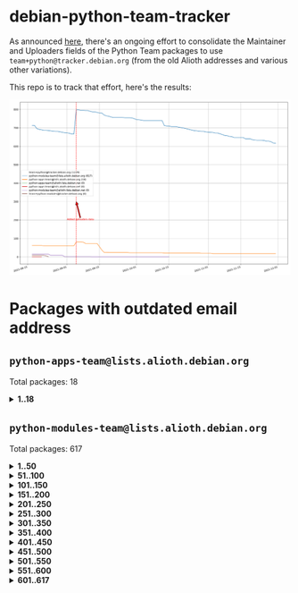 # debian-python-team-tracker



As announced [here](https://lists.debian.org/debian-python/2021/08/msg00006.html), there's an ongoing effort to consolidate the Maintainer and Uploaders fields of the Python Team packages to use `team+python@tracker.debian.org` (from the old Alioth addresses and various other variations).



This repo is to track that effort, here's the results:



![Python team emails](images/python_team_emails.svg)


# Packages with outdated email address

## `python-apps-team@lists.alioth.debian.org`
Total packages: 18
<details>
<summary><b>1..18</b></summary>


| # | Package | Version |
| --- | --- | --- |
| 1 | [ctop](https://tracker.debian.org/ctop) | 1.0.0-2.1 |
| 2 | [cython](https://tracker.debian.org/cython) | 0.29.14-1 |
| 3 | [db2twitter](https://tracker.debian.org/db2twitter) | 0.6-1.1 |
| 4 | [dodgy](https://tracker.debian.org/dodgy) | 0.1.9-3 |
| 5 | [etm](https://tracker.debian.org/etm) | 3.2.30-1.1 |
| 6 | [firmware-microbit-micropython](https://tracker.debian.org/firmware-microbit-micropython) | 1.0.1-2 |
| 7 | [freealchemist](https://tracker.debian.org/freealchemist) | 0.5-1.1 |
| 8 | [kanboard-cli](https://tracker.debian.org/kanboard-cli) | 0.0.2-1.1 |
| 9 | [lightyears](https://tracker.debian.org/lightyears) | 1.4-2 |
| 10 | [muttdown](https://tracker.debian.org/muttdown) | 0.3.4-1 |
| 11 | [pelican](https://tracker.debian.org/pelican) | 4.0.1+dfsg-1.1 |
| 12 | [pipenv](https://tracker.debian.org/pipenv) | 11.9.0-1.1 |
| 13 | [prospector](https://tracker.debian.org/prospector) | 1.1.7-2 |
| 14 | [pybik](https://tracker.debian.org/pybik) | 3.0-3.1 |
| 15 | [retweet](https://tracker.debian.org/retweet) | 0.10-1.1 |
| 16 | [sen](https://tracker.debian.org/sen) | 0.6.1-0.1 |
| 17 | [sinntp](https://tracker.debian.org/sinntp) | 1.6-1.2 |
| 18 | [smem](https://tracker.debian.org/smem) | 1.5-1.1 |
</details>

## `python-modules-team@lists.alioth.debian.org`
Total packages: 617
<details>
<summary><b>1..50</b></summary>


| # | Package | Version |
| --- | --- | --- |
| 1 | [anorack](https://tracker.debian.org/anorack) | 0.2.7-1 |
| 2 | [anosql](https://tracker.debian.org/anosql) | 1.0.1-1 |
| 3 | [appdirs](https://tracker.debian.org/appdirs) | 1.4.4-1 |
| 4 | [asn1crypto](https://tracker.debian.org/asn1crypto) | 1.4.0-1 |
| 5 | [astral](https://tracker.debian.org/astral) | 1.6.1-2 |
| 6 | [authres](https://tracker.debian.org/authres) | 1.2.0-2 |
| 7 | [automat](https://tracker.debian.org/automat) | 20.2.0-1 |
| 8 | [azure-cosmos-table-python](https://tracker.debian.org/azure-cosmos-table-python) | 1.0.5+git20191025-5 |
| 9 | [bdist-nsi](https://tracker.debian.org/bdist-nsi) | 0.1.5-2 |
| 10 | [behave](https://tracker.debian.org/behave) | 1.2.6-3 |
| 11 | [bernhard](https://tracker.debian.org/bernhard) | 0.2.6-2 |
| 12 | [betamax](https://tracker.debian.org/betamax) | 0.8.1-2 |
| 13 | [bibtexparser](https://tracker.debian.org/bibtexparser) | 1.1.0+ds-3 |
| 14 | [binaryornot](https://tracker.debian.org/binaryornot) | 0.4.4+dfsg-4 |
| 15 | [bitstruct](https://tracker.debian.org/bitstruct) | 8.9.0-1 |
| 16 | [case](https://tracker.debian.org/case) | 1.5.3+dfsg-3 |
| 17 | [cerealizer](https://tracker.debian.org/cerealizer) | 0.8.1-3 |
| 18 | [chardet](https://tracker.debian.org/chardet) | 4.0.0-1 |
| 19 | [chargebee-python](https://tracker.debian.org/chargebee-python) | 1.6.6-1 |
| 20 | [chargebee2-python](https://tracker.debian.org/chargebee2-python) | 2.7.3-1 |
| 21 | [circuits](https://tracker.debian.org/circuits) | 3.1.0+ds1-2 |
| 22 | [codicefiscale](https://tracker.debian.org/codicefiscale) | 0.9+ds0-2 |
| 23 | [colorclass](https://tracker.debian.org/colorclass) | 2.2.0-2.1 |
| 24 | [colorspacious](https://tracker.debian.org/colorspacious) | 1.1.2-2 |
| 25 | [commonmark](https://tracker.debian.org/commonmark) | 0.9.1-3 |
| 26 | [constantly](https://tracker.debian.org/constantly) | 15.1.0-2 |
| 27 | [contextlib2](https://tracker.debian.org/contextlib2) | 0.6.0.post1-1 |
| 28 | [cookiecutter](https://tracker.debian.org/cookiecutter) | 1.7.3-1 |
| 29 | [coreapi](https://tracker.debian.org/coreapi) | 2.3.3-4 |
| 30 | [coreschema](https://tracker.debian.org/coreschema) | 0.0.4-3 |
| 31 | [cov-core](https://tracker.debian.org/cov-core) | 1.15.0-3 |
| 32 | [cppy](https://tracker.debian.org/cppy) | 1.1.0-2 |
| 33 | [cram](https://tracker.debian.org/cram) | 0.7-4 |
| 34 | [cssutils](https://tracker.debian.org/cssutils) | 1.0.2-3 |
| 35 | [d2to1](https://tracker.debian.org/d2to1) | 0.2.12-2 |
| 36 | [deap](https://tracker.debian.org/deap) | 1.3.1-2 |
| 37 | [debiancontributors](https://tracker.debian.org/debiancontributors) | 0.7.8-2 |
| 38 | [devpi-common](https://tracker.debian.org/devpi-common) | 3.2.2-1.1 |
| 39 | [django-ajax-selects](https://tracker.debian.org/django-ajax-selects) | 1.7.0-3 |
| 40 | [django-anymail](https://tracker.debian.org/django-anymail) | 7.1.0-1 |
| 41 | [django-bitfield](https://tracker.debian.org/django-bitfield) | 1.9.6-2 |
| 42 | [django-dirtyfields](https://tracker.debian.org/django-dirtyfields) | 1.3.1-2 |
| 43 | [django-downloadview](https://tracker.debian.org/django-downloadview) | 2.1.1-1 |
| 44 | [django-environ](https://tracker.debian.org/django-environ) | 0.4.4-2 |
| 45 | [django-filter](https://tracker.debian.org/django-filter) | 2.4.0-1 |
| 46 | [django-hvad](https://tracker.debian.org/django-hvad) | 1.8.0-1.1 |
| 47 | [django-impersonate](https://tracker.debian.org/django-impersonate) | 1.5-1 |
| 48 | [django-js-reverse](https://tracker.debian.org/django-js-reverse) | 0.7.3-1.1 |
| 49 | [django-macaddress](https://tracker.debian.org/django-macaddress) | 1.5.0-2 |
| 50 | [django-markupfield](https://tracker.debian.org/django-markupfield) | 2.0.0-1 |
</details>
<details>
<summary><b>51..100</b></summary>

| # | Package | Version |
| --- | --- | --- |
| 51 | [django-memoize](https://tracker.debian.org/django-memoize) | 2.2.0+dfsg-1 |
| 52 | [django-nose](https://tracker.debian.org/django-nose) | 1.4.6-2.1 |
| 53 | [django-notification](https://tracker.debian.org/django-notification) | 1.2.0-3 |
| 54 | [django-organizations](https://tracker.debian.org/django-organizations) | 1.1.2-1 |
| 55 | [django-pagination](https://tracker.debian.org/django-pagination) | 1.0.7-4 |
| 56 | [django-paintstore](https://tracker.debian.org/django-paintstore) | 0.2-4 |
| 57 | [django-picklefield](https://tracker.debian.org/django-picklefield) | 3.0.1-1 |
| 58 | [django-pipeline](https://tracker.debian.org/django-pipeline) | 1.6.14-3 |
| 59 | [django-q](https://tracker.debian.org/django-q) | 1.2.1-1 |
| 60 | [django-recurrence](https://tracker.debian.org/django-recurrence) | 1.10.3-1 |
| 61 | [django-redis-sessions](https://tracker.debian.org/django-redis-sessions) | 0.6.1-2 |
| 62 | [django-simple-redis-admin](https://tracker.debian.org/django-simple-redis-admin) | 1.4.0-2 |
| 63 | [django-stronghold](https://tracker.debian.org/django-stronghold) | 0.3.0+debian-2 |
| 64 | [django-webpack-loader](https://tracker.debian.org/django-webpack-loader) | 0.6.0-2 |
| 65 | [django-websocket-redis](https://tracker.debian.org/django-websocket-redis) | 0.4.7-2 |
| 66 | [django-wkhtmltopdf](https://tracker.debian.org/django-wkhtmltopdf) | 3.3.0-1 |
| 67 | [django-xmlrpc](https://tracker.debian.org/django-xmlrpc) | 0.1.8-2 |
| 68 | [djangorestframework-api-key](https://tracker.debian.org/djangorestframework-api-key) | 2.0.0-2 |
| 69 | [dkimpy](https://tracker.debian.org/dkimpy) | 1.0.5-1 |
| 70 | [dnsdiag](https://tracker.debian.org/dnsdiag) | 1.7.0-1.1 |
| 71 | [dockerpty](https://tracker.debian.org/dockerpty) | 0.4.1-2 |
| 72 | [dominate](https://tracker.debian.org/dominate) | 2.3.1-2 |
| 73 | [drf-generators](https://tracker.debian.org/drf-generators) | 0.5.0-1 |
| 74 | [elasticsearch-curator](https://tracker.debian.org/elasticsearch-curator) | 5.8.1-1 |
| 75 | [entrypoints](https://tracker.debian.org/entrypoints) | 0.3-3 |
| 76 | [enum34](https://tracker.debian.org/enum34) | 1.1.6-4 |
| 77 | [enzyme](https://tracker.debian.org/enzyme) | 0.4.1-2 |
| 78 | [exam](https://tracker.debian.org/exam) | 0.10.5-3 |
| 79 | [factory-boy](https://tracker.debian.org/factory-boy) | 2.11.1-3 |
| 80 | [faker](https://tracker.debian.org/faker) | 0.9.3-0.1 |
| 81 | [fakesleep](https://tracker.debian.org/fakesleep) | 0.1-2 |
| 82 | [fastchunking](https://tracker.debian.org/fastchunking) | 0.0.3-2 |
| 83 | [feedgenerator](https://tracker.debian.org/feedgenerator) | 1.9-2 |
| 84 | [flake8-polyfill](https://tracker.debian.org/flake8-polyfill) | 1.0.2-2 |
| 85 | [flask-api](https://tracker.debian.org/flask-api) | 1.1+dfsg-1.1 |
| 86 | [flask-babelex](https://tracker.debian.org/flask-babelex) | 0.9.4-1 |
| 87 | [flask-bcrypt](https://tracker.debian.org/flask-bcrypt) | 0.7.1-2 |
| 88 | [flask-compress](https://tracker.debian.org/flask-compress) | 1.4.0-3 |
| 89 | [flask-gravatar](https://tracker.debian.org/flask-gravatar) | 0.4.2-2 |
| 90 | [flask-htmlmin](https://tracker.debian.org/flask-htmlmin) | 1.3.2-2 |
| 91 | [flask-ldapconn](https://tracker.debian.org/flask-ldapconn) | 0.7.2-1.1 |
| 92 | [flask-limiter](https://tracker.debian.org/flask-limiter) | 1.0.1-2 |
| 93 | [flask-login](https://tracker.debian.org/flask-login) | 0.5.0-1 |
| 94 | [flask-mail](https://tracker.debian.org/flask-mail) | 0.9.1+dfsg1-1.1 |
| 95 | [flask-mongoengine](https://tracker.debian.org/flask-mongoengine) | 0.9.3-4 |
| 96 | [flask-multistatic](https://tracker.debian.org/flask-multistatic) | 1.0-2 |
| 97 | [flask-paranoid](https://tracker.debian.org/flask-paranoid) | 0.2.0-3.1 |
| 98 | [flask-script](https://tracker.debian.org/flask-script) | 2.0.6-2 |
| 99 | [flask-silk](https://tracker.debian.org/flask-silk) | 0.2-18 |
| 100 | [flask-wtf](https://tracker.debian.org/flask-wtf) | 0.14.3-1 |
</details>
<details>
<summary><b>101..150</b></summary>

| # | Package | Version |
| --- | --- | --- |
| 101 | [flufl.bounce](https://tracker.debian.org/flufl.bounce) | 3.0.1-1 |
| 102 | [flufl.enum](https://tracker.debian.org/flufl.enum) | 4.1.1-3 |
| 103 | [flufl.i18n](https://tracker.debian.org/flufl.i18n) | 3.0.1-1 |
| 104 | [flufl.lock](https://tracker.debian.org/flufl.lock) | 5.0.1-1 |
| 105 | [flufl.password](https://tracker.debian.org/flufl.password) | 1.3-3 |
| 106 | [flufl.testing](https://tracker.debian.org/flufl.testing) | 0.7-2 |
| 107 | [gerritlib](https://tracker.debian.org/gerritlib) | 0.8.0-2 |
| 108 | [gmplot](https://tracker.debian.org/gmplot) | 1.2.0-2 |
| 109 | [gtextfsm](https://tracker.debian.org/gtextfsm) | 1.1.0-2 |
| 110 | [gtts](https://tracker.debian.org/gtts) | 2.0.3-1 |
| 111 | [gtts-token](https://tracker.debian.org/gtts-token) | 1.1.3-1 |
| 112 | [guzzle-sphinx-theme](https://tracker.debian.org/guzzle-sphinx-theme) | 0.7.11-5 |
| 113 | [hachoir](https://tracker.debian.org/hachoir) | 3.1.0+dfsg-3 |
| 114 | [haproxy-log-analysis](https://tracker.debian.org/haproxy-log-analysis) | 2.0~b0-2 |
| 115 | [heapdict](https://tracker.debian.org/heapdict) | 1.0.1-1 |
| 116 | [hiro](https://tracker.debian.org/hiro) | 0.5-2 |
| 117 | [hypothesis-auto](https://tracker.debian.org/hypothesis-auto) | 1.1.4-2 |
| 118 | [importmagic](https://tracker.debian.org/importmagic) | 0.1.7-2 |
| 119 | [inflection](https://tracker.debian.org/inflection) | 0.3.1-2 |
| 120 | [isodate](https://tracker.debian.org/isodate) | 0.6.0-2 |
| 121 | [itypes](https://tracker.debian.org/itypes) | 1.1.0-4 |
| 122 | [jaraco.itertools](https://tracker.debian.org/jaraco.itertools) | 2.0.1-4 |
| 123 | [javaproperties](https://tracker.debian.org/javaproperties) | 0.7.0-1 |
| 124 | [jinja2-time](https://tracker.debian.org/jinja2-time) | 0.2.0-2 |
| 125 | [jpylyzer](https://tracker.debian.org/jpylyzer) | 2.0.0-3 |
| 126 | [json-tricks](https://tracker.debian.org/json-tricks) | 3.11.0-2 |
| 127 | [jsonhyperschema-codec](https://tracker.debian.org/jsonhyperschema-codec) | 1.0.3-2 |
| 128 | [junos-eznc](https://tracker.debian.org/junos-eznc) | 2.1.7-3 |
| 129 | [jupyter-sphinx-theme](https://tracker.debian.org/jupyter-sphinx-theme) | 0.0.6+ds1-10 |
| 130 | [kitchen](https://tracker.debian.org/kitchen) | 1.2.6-2 |
| 131 | [kivy](https://tracker.debian.org/kivy) | 1.11.0-2 |
| 132 | [lazr.delegates](https://tracker.debian.org/lazr.delegates) | 2.0.3-2 |
| 133 | [lazr.smtptest](https://tracker.debian.org/lazr.smtptest) | 2.0.3-2 |
| 134 | [lexicon](https://tracker.debian.org/lexicon) | 3.3.17-1 |
| 135 | [libthumbor](https://tracker.debian.org/libthumbor) | 1.3.3-2 |
| 136 | [logilab-constraint](https://tracker.debian.org/logilab-constraint) | 0.6.0-2 |
| 137 | [mako](https://tracker.debian.org/mako) | 1.1.3+ds1-2 |
| 138 | [manuel](https://tracker.debian.org/manuel) | 1.10.1-2 |
| 139 | [markupsafe](https://tracker.debian.org/markupsafe) | 1.1.1-1 |
| 140 | [mercurial-extension-utils](https://tracker.debian.org/mercurial-extension-utils) | 1.5.1-1 |
| 141 | [mercurial-extension-utils](https://tracker.debian.org/mercurial-extension-utils) | 1.5.1-3 |
| 142 | [mercurial-keyring](https://tracker.debian.org/mercurial-keyring) | 1.3.1-3 |
| 143 | [microsoft-authentication-extensions-for-python](https://tracker.debian.org/microsoft-authentication-extensions-for-python) | 0.3.0-1 |
| 144 | [milksnake](https://tracker.debian.org/milksnake) | 0.1.5-1 |
| 145 | [mimerender](https://tracker.debian.org/mimerender) | 0.6.0-2 |
| 146 | [mmllib](https://tracker.debian.org/mmllib) | 0.3.0.post1-2 |
| 147 | [mockldap](https://tracker.debian.org/mockldap) | 0.3.0-4 |
| 148 | [modernize](https://tracker.debian.org/modernize) | 0.7-2 |
| 149 | [moksha.common](https://tracker.debian.org/moksha.common) | 1.2.5-4 |
| 150 | [mrtparse](https://tracker.debian.org/mrtparse) | 1.6-2 |
</details>
<details>
<summary><b>151..200</b></summary>

| # | Package | Version |
| --- | --- | --- |
| 151 | [musicbrainzngs](https://tracker.debian.org/musicbrainzngs) | 0.7.1-2 |
| 152 | [mutagen](https://tracker.debian.org/mutagen) | 1.45.1-2 |
| 153 | [mwic](https://tracker.debian.org/mwic) | 0.7.8-1 |
| 154 | [mysql-connector-python](https://tracker.debian.org/mysql-connector-python) | 8.0.15-2 |
| 155 | [nb2plots](https://tracker.debian.org/nb2plots) | 0.6-2 |
| 156 | [netmiko](https://tracker.debian.org/netmiko) | 2.4.2-1 |
| 157 | [networkx](https://tracker.debian.org/networkx) | 2.5+ds-2 |
| 158 | [nose](https://tracker.debian.org/nose) | 1.3.7-6 |
| 159 | [nose2](https://tracker.debian.org/nose2) | 0.9.2-1 |
| 160 | [nose2-cov](https://tracker.debian.org/nose2-cov) | 1.0a4-3 |
| 161 | [ntplib](https://tracker.debian.org/ntplib) | 0.3.3-2 |
| 162 | [numpy-stl](https://tracker.debian.org/numpy-stl) | 2.9.0-1 |
| 163 | [numpydoc](https://tracker.debian.org/numpydoc) | 1.1.0-3 |
| 164 | [obsub](https://tracker.debian.org/obsub) | 0.2-4 |
| 165 | [okasha](https://tracker.debian.org/okasha) | 0.2.4-4 |
| 166 | [overpass](https://tracker.debian.org/overpass) | 0.7-1 |
| 167 | [pastescript](https://tracker.debian.org/pastescript) | 2.0.2-4 |
| 168 | [pcapy](https://tracker.debian.org/pcapy) | 0.11.4-2 |
| 169 | [pdfkit](https://tracker.debian.org/pdfkit) | 0.6.1-2 |
| 170 | [pep8](https://tracker.debian.org/pep8) | 1.7.1-9 |
| 171 | [pep8-naming](https://tracker.debian.org/pep8-naming) | 0.10.0-1 |
| 172 | [pg8000](https://tracker.debian.org/pg8000) | 1.10.6-2 |
| 173 | [pidcat](https://tracker.debian.org/pidcat) | 2.1.0-4 |
| 174 | [pilkit](https://tracker.debian.org/pilkit) | 2.0-3 |
| 175 | [plastex](https://tracker.debian.org/plastex) | 2.1-2 |
| 176 | [ply](https://tracker.debian.org/ply) | 3.11-4 |
| 177 | [portio](https://tracker.debian.org/portio) | 0.5-4 |
| 178 | [postgresfixture](https://tracker.debian.org/postgresfixture) | 0.4.2-1 |
| 179 | [power](https://tracker.debian.org/power) | 1.4+dfsg-4 |
| 180 | [pprintpp](https://tracker.debian.org/pprintpp) | 0.4.0-2 |
| 181 | [preggy](https://tracker.debian.org/preggy) | 1.4.4-1 |
| 182 | [prettytable](https://tracker.debian.org/prettytable) | 0.7.2-5 |
| 183 | [proxmoxer](https://tracker.debian.org/proxmoxer) | 1.0.3-2 |
| 184 | [ptable](https://tracker.debian.org/ptable) | 0.9.2-2 |
| 185 | [py-macaroon-bakery](https://tracker.debian.org/py-macaroon-bakery) | 1.3.1-1 |
| 186 | [py-radix](https://tracker.debian.org/py-radix) | 0.10.0-3 |
| 187 | [py3dns](https://tracker.debian.org/py3dns) | 3.2.1-1 |
| 188 | [pyasn1](https://tracker.debian.org/pyasn1) | 0.4.8-1 |
| 189 | [pybindgen](https://tracker.debian.org/pybindgen) | 0.20.0+dfsg1-2 |
| 190 | [pycairo](https://tracker.debian.org/pycairo) | 1.16.2-3 |
| 191 | [pycairo](https://tracker.debian.org/pycairo) | 1.16.2-4 |
| 192 | [pycallgraph](https://tracker.debian.org/pycallgraph) | 1.1.3-1.2 |
| 193 | [pycifrw](https://tracker.debian.org/pycifrw) | 4.4-2 |
| 194 | [pyclamd](https://tracker.debian.org/pyclamd) | 0.4.0-2 |
| 195 | [pycodestyle](https://tracker.debian.org/pycodestyle) | 2.6.0-1 |
| 196 | [pycparser](https://tracker.debian.org/pycparser) | 2.20-3 |
| 197 | [pycxx](https://tracker.debian.org/pycxx) | 7.1.4-0.2 |
| 198 | [pydbus](https://tracker.debian.org/pydbus) | 0.6.0-4 |
| 199 | [pydenticon](https://tracker.debian.org/pydenticon) | 0.3.1-2 |
| 200 | [pydispatcher](https://tracker.debian.org/pydispatcher) | 2.0.5-2 |
</details>
<details>
<summary><b>201..250</b></summary>

| # | Package | Version |
| --- | --- | --- |
| 201 | [pydle](https://tracker.debian.org/pydle) | 0.9.4-2 |
| 202 | [pyeapi](https://tracker.debian.org/pyeapi) | 0.8.1-2 |
| 203 | [pyee](https://tracker.debian.org/pyee) | 7.0.2-1 |
| 204 | [pyenchant](https://tracker.debian.org/pyenchant) | 3.2.0-1 |
| 205 | [pyfg](https://tracker.debian.org/pyfg) | 0.50-2 |
| 206 | [pyfiglet](https://tracker.debian.org/pyfiglet) | 0.8.0+dfsg-1 |
| 207 | [pyfribidi](https://tracker.debian.org/pyfribidi) | 0.12.0+repack-7 |
| 208 | [pygame](https://tracker.debian.org/pygame) | 1.9.6+dfsg-2 |
| 209 | [pygeoif](https://tracker.debian.org/pygeoif) | 0.7-2 |
| 210 | [pygments](https://tracker.debian.org/pygments) | 2.3.1+dfsg-3 |
| 211 | [pygtail](https://tracker.debian.org/pygtail) | 0.6.1-2 |
| 212 | [pygtkspellcheck](https://tracker.debian.org/pygtkspellcheck) | 4.0.5-2 |
| 213 | [pyhamcrest](https://tracker.debian.org/pyhamcrest) | 1.9.0-3 |
| 214 | [pyinotify](https://tracker.debian.org/pyinotify) | 0.9.6-1.3 |
| 215 | [pyiosxr](https://tracker.debian.org/pyiosxr) | 0.52-1.1 |
| 216 | [pyjavaproperties](https://tracker.debian.org/pyjavaproperties) | 0.7-2 |
| 217 | [pyjokes](https://tracker.debian.org/pyjokes) | 0.5.0-3 |
| 218 | [pykcs11](https://tracker.debian.org/pykcs11) | 1.5.10-1 |
| 219 | [pylama](https://tracker.debian.org/pylama) | 7.4.3-3 |
| 220 | [pylibmc](https://tracker.debian.org/pylibmc) | 1.5.2-3 |
| 221 | [pylint-celery](https://tracker.debian.org/pylint-celery) | 0.3-5 |
| 222 | [pylint-common](https://tracker.debian.org/pylint-common) | 0.2.5-4 |
| 223 | [pylint-django](https://tracker.debian.org/pylint-django) | 2.0.13-1 |
| 224 | [pylint-flask](https://tracker.debian.org/pylint-flask) | 0.5-4 |
| 225 | [pylint-plugin-utils](https://tracker.debian.org/pylint-plugin-utils) | 0.6-1 |
| 226 | [pymacs](https://tracker.debian.org/pymacs) | 0.25-3 |
| 227 | [pymilter](https://tracker.debian.org/pymilter) | 1.0.4-2 |
| 228 | [pymodbus](https://tracker.debian.org/pymodbus) | 2.1.0+dfsg-2 |
| 229 | [pynag](https://tracker.debian.org/pynag) | 1.1.2+dfsg-2 |
| 230 | [pynliner](https://tracker.debian.org/pynliner) | 0.8.0-2 |
| 231 | [pyopengl](https://tracker.debian.org/pyopengl) | 3.1.5+dfsg-1 |
| 232 | [pyparsing](https://tracker.debian.org/pyparsing) | 2.4.7-1 |
| 233 | [pyphen](https://tracker.debian.org/pyphen) | 0.9.5-3 |
| 234 | [pyprind](https://tracker.debian.org/pyprind) | 2.11.2-2 |
| 235 | [pyquery](https://tracker.debian.org/pyquery) | 1.2.9-4 |
| 236 | [pyrad](https://tracker.debian.org/pyrad) | 2.1-2 |
| 237 | [pyrsistent](https://tracker.debian.org/pyrsistent) | 0.15.5-1 |
| 238 | [pysimplesoap](https://tracker.debian.org/pysimplesoap) | 1.16.2-3 |
| 239 | [pysmi](https://tracker.debian.org/pysmi) | 0.3.2-2 |
| 240 | [pysodium](https://tracker.debian.org/pysodium) | 0.7.0-2 |
| 241 | [pyspf](https://tracker.debian.org/pyspf) | 2.0.14-2 |
| 242 | [pysrt](https://tracker.debian.org/pysrt) | 1.0.1-2 |
| 243 | [pyssim](https://tracker.debian.org/pyssim) | 0.2-2 |
| 244 | [pytaglib](https://tracker.debian.org/pytaglib) | 0.3.6+dfsg-2 |
| 245 | [pytds](https://tracker.debian.org/pytds) | 1.10.0-1 |
| 246 | [pytest-arraydiff](https://tracker.debian.org/pytest-arraydiff) | 0.3-1 |
| 247 | [pytest-bdd](https://tracker.debian.org/pytest-bdd) | 3.2.1-1 |
| 248 | [pytest-cookies](https://tracker.debian.org/pytest-cookies) | 0.4.0-1 |
| 249 | [pytest-django](https://tracker.debian.org/pytest-django) | 3.5.1-1 |
| 250 | [pytest-expect](https://tracker.debian.org/pytest-expect) | 1.1.0-2 |
</details>
<details>
<summary><b>251..300</b></summary>

| # | Package | Version |
| --- | --- | --- |
| 251 | [pytest-forked](https://tracker.debian.org/pytest-forked) | 1.3.0-1 |
| 252 | [pytest-httpbin](https://tracker.debian.org/pytest-httpbin) | 1.0.0-2 |
| 253 | [pytest-instafail](https://tracker.debian.org/pytest-instafail) | 0.4.2-1 |
| 254 | [pytest-remotedata](https://tracker.debian.org/pytest-remotedata) | 0.3.2-1 |
| 255 | [pytest-runner](https://tracker.debian.org/pytest-runner) | 2.11.1-1.2 |
| 256 | [pytest-sugar](https://tracker.debian.org/pytest-sugar) | 0.9.4-1 |
| 257 | [pytest-tornado](https://tracker.debian.org/pytest-tornado) | 0.8.1-1 |
| 258 | [pytest-vcr](https://tracker.debian.org/pytest-vcr) | 1.0.2-2 |
| 259 | [python-activipy](https://tracker.debian.org/python-activipy) | 0.1-7 |
| 260 | [python-adal](https://tracker.debian.org/python-adal) | 1.2.2-1 |
| 261 | [python-agate-excel](https://tracker.debian.org/python-agate-excel) | 0.2.3-1 |
| 262 | [python-aiohttp-session](https://tracker.debian.org/python-aiohttp-session) | 2.9.0-2 |
| 263 | [python-aioinflux](https://tracker.debian.org/python-aioinflux) | 0.9.0-2 |
| 264 | [python-aiomeasures](https://tracker.debian.org/python-aiomeasures) | 0.5.14-3 |
| 265 | [python-amqplib](https://tracker.debian.org/python-amqplib) | 1.0.2-2 |
| 266 | [python-apptools](https://tracker.debian.org/python-apptools) | 4.5.0-1.1 |
| 267 | [python-aptly](https://tracker.debian.org/python-aptly) | 0.12.10-2 |
| 268 | [python-args](https://tracker.debian.org/python-args) | 0.1.0-3 |
| 269 | [python-arpy](https://tracker.debian.org/python-arpy) | 1.1.1-4 |
| 270 | [python-astor](https://tracker.debian.org/python-astor) | 0.8.1-1 |
| 271 | [python-base58](https://tracker.debian.org/python-base58) | 1.0.3-1.1 |
| 272 | [python-bcdoc](https://tracker.debian.org/python-bcdoc) | 0.16.0-2 |
| 273 | [python-bioblend](https://tracker.debian.org/python-bioblend) | 0.7.0-3 |
| 274 | [python-bitbucket-api](https://tracker.debian.org/python-bitbucket-api) | 0.5.0-3 |
| 275 | [python-box](https://tracker.debian.org/python-box) | 3.4.6-2 |
| 276 | [python-btrees](https://tracker.debian.org/python-btrees) | 4.3.1-2 |
| 277 | [python-cachecontrol](https://tracker.debian.org/python-cachecontrol) | 0.12.6-1 |
| 278 | [python-can](https://tracker.debian.org/python-can) | 3.3.2.final~github-2 |
| 279 | [python-cement](https://tracker.debian.org/python-cement) | 2.10.0-2 |
| 280 | [python-cerberus](https://tracker.debian.org/python-cerberus) | 1.3.2-1 |
| 281 | [python-click-log](https://tracker.debian.org/python-click-log) | 0.2.1-2 |
| 282 | [python-clint](https://tracker.debian.org/python-clint) | 0.5.1-3 |
| 283 | [python-cluster](https://tracker.debian.org/python-cluster) | 1.3.3-3 |
| 284 | [python-cmarkgfm](https://tracker.debian.org/python-cmarkgfm) | 0.4.2-1 |
| 285 | [python-coloredlogs](https://tracker.debian.org/python-coloredlogs) | 7.3-2 |
| 286 | [python-colour](https://tracker.debian.org/python-colour) | 0.1.5-2 |
| 287 | [python-commentjson](https://tracker.debian.org/python-commentjson) | 0.8.3-2 |
| 288 | [python-consul](https://tracker.debian.org/python-consul) | 0.7.1-1.1 |
| 289 | [python-cookies](https://tracker.debian.org/python-cookies) | 2.2.1-3 |
| 290 | [python-cpuinfo](https://tracker.debian.org/python-cpuinfo) | 5.0.0-2 |
| 291 | [python-crcmod](https://tracker.debian.org/python-crcmod) | 1.7+dfsg-2 |
| 292 | [python-cs](https://tracker.debian.org/python-cs) | 2.7.1-1 |
| 293 | [python-cssselect2](https://tracker.debian.org/python-cssselect2) | 0.3.0-1 |
| 294 | [python-dbfread](https://tracker.debian.org/python-dbfread) | 2.0.7-3 |
| 295 | [python-decorator](https://tracker.debian.org/python-decorator) | 4.4.2-2 |
| 296 | [python-demjson](https://tracker.debian.org/python-demjson) | 2.2.4-5 |
| 297 | [python-diaspy](https://tracker.debian.org/python-diaspy) | 0.6.0-2 |
| 298 | [python-dict2xml](https://tracker.debian.org/python-dict2xml) | 1.7.0-1 |
| 299 | [python-dictobj](https://tracker.debian.org/python-dictobj) | 0.4-4 |
| 300 | [python-distro](https://tracker.debian.org/python-distro) | 1.5.0-1 |
</details>
<details>
<summary><b>301..350</b></summary>

| # | Package | Version |
| --- | --- | --- |
| 301 | [python-distutils-extra](https://tracker.debian.org/python-distutils-extra) | 2.45 |
| 302 | [python-django-casclient](https://tracker.debian.org/python-django-casclient) | 1.5.3-1 |
| 303 | [python-django-dbconn-retry](https://tracker.debian.org/python-django-dbconn-retry) | 0.1.5-1.1 |
| 304 | [python-django-etcd-settings](https://tracker.debian.org/python-django-etcd-settings) | 0.1.13+dfsg-3 |
| 305 | [python-django-gravatar2](https://tracker.debian.org/python-django-gravatar2) | 1.4.4-2 |
| 306 | [python-django-jsonfield](https://tracker.debian.org/python-django-jsonfield) | 1.4.0-2 |
| 307 | [python-django-push-notifications](https://tracker.debian.org/python-django-push-notifications) | 1.4.1-1 |
| 308 | [python-django-simple-history](https://tracker.debian.org/python-django-simple-history) | 2.7.0-1.1 |
| 309 | [python-django-split-settings](https://tracker.debian.org/python-django-split-settings) | 0.3.0-2 |
| 310 | [python-dnslib](https://tracker.debian.org/python-dnslib) | 0.9.14-1 |
| 311 | [python-docutils](https://tracker.debian.org/python-docutils) | 0.16+dfsg-2 |
| 312 | [python-doubleratchet](https://tracker.debian.org/python-doubleratchet) | 0.6.0-2 |
| 313 | [python-dpkt](https://tracker.debian.org/python-dpkt) | 1.9.2-2 |
| 314 | [python-easywebdav](https://tracker.debian.org/python-easywebdav) | 1.2.0-8 |
| 315 | [python-envisage](https://tracker.debian.org/python-envisage) | 4.9.0-2.1 |
| 316 | [python-envparse](https://tracker.debian.org/python-envparse) | 0.2.0-2 |
| 317 | [python-envs](https://tracker.debian.org/python-envs) | 1.2.6-1.1 |
| 318 | [python-epc](https://tracker.debian.org/python-epc) | 0.0.5-3 |
| 319 | [python-etcd](https://tracker.debian.org/python-etcd) | 0.4.5-2 |
| 320 | [python-ethtool](https://tracker.debian.org/python-ethtool) | 0.14-3 |
| 321 | [python-ewmh](https://tracker.debian.org/python-ewmh) | 0.1.6-2 |
| 322 | [python-exchangelib](https://tracker.debian.org/python-exchangelib) | 3.2.0-1 |
| 323 | [python-exotel](https://tracker.debian.org/python-exotel) | 0.1.5-2 |
| 324 | [python-fastimport](https://tracker.debian.org/python-fastimport) | 0.9.8-5 |
| 325 | [python-feather-format](https://tracker.debian.org/python-feather-format) | 0.3.1+dfsg1-4 |
| 326 | [python-flaky](https://tracker.debian.org/python-flaky) | 3.7.0-1 |
| 327 | [python-flask-marshmallow](https://tracker.debian.org/python-flask-marshmallow) | 0.10.1-4 |
| 328 | [python-flask-seeder](https://tracker.debian.org/python-flask-seeder) | 0.1~a2-2 |
| 329 | [python-ftputil](https://tracker.debian.org/python-ftputil) | 3.4-3 |
| 330 | [python-genty](https://tracker.debian.org/python-genty) | 1.3.2-1 |
| 331 | [python-geoip](https://tracker.debian.org/python-geoip) | 1.3.2-3 |
| 332 | [python-geoip2](https://tracker.debian.org/python-geoip2) | 2.9.0+dfsg1-2 |
| 333 | [python-getdns](https://tracker.debian.org/python-getdns) | 1.0.0~b1-2 |
| 334 | [python-gflags](https://tracker.debian.org/python-gflags) | 1.5.1-7 |
| 335 | [python-glob2](https://tracker.debian.org/python-glob2) | 0.5-3 |
| 336 | [python-guizero](https://tracker.debian.org/python-guizero) | 1.1.0+dfsg1-2 |
| 337 | [python-hashids](https://tracker.debian.org/python-hashids) | 1.3.1-1 |
| 338 | [python-hidapi](https://tracker.debian.org/python-hidapi) | 0.9.0.post3-2 |
| 339 | [python-hiredis](https://tracker.debian.org/python-hiredis) | 1.0.1-1 |
| 340 | [python-hpilo](https://tracker.debian.org/python-hpilo) | 4.3-3 |
| 341 | [python-html2text](https://tracker.debian.org/python-html2text) | 2020.1.16-1 |
| 342 | [python-http-parser](https://tracker.debian.org/python-http-parser) | 0.9.0-1 |
| 343 | [python-httptools](https://tracker.debian.org/python-httptools) | 0.1.1-1 |
| 344 | [python-icalendar](https://tracker.debian.org/python-icalendar) | 4.0.3-4 |
| 345 | [python-idna](https://tracker.debian.org/python-idna) | 2.10-1 |
| 346 | [python-iniparse](https://tracker.debian.org/python-iniparse) | 0.4-3 |
| 347 | [python-ipaddr](https://tracker.debian.org/python-ipaddr) | 2.2.0-4 |
| 348 | [python-ipaddress](https://tracker.debian.org/python-ipaddress) | 1.0.23-1 |
| 349 | [python-ipfix](https://tracker.debian.org/python-ipfix) | 0.9.7-2 |
| 350 | [python-irodsclient](https://tracker.debian.org/python-irodsclient) | 0.8.1-2 |
</details>
<details>
<summary><b>351..400</b></summary>

| # | Package | Version |
| --- | --- | --- |
| 351 | [python-isc-dhcp-leases](https://tracker.debian.org/python-isc-dhcp-leases) | 0.9.1-2 |
| 352 | [python-iso3166](https://tracker.debian.org/python-iso3166) | 0.8.git20170319-2 |
| 353 | [python-isoweek](https://tracker.debian.org/python-isoweek) | 1.3.3-3 |
| 354 | [python-jmespath](https://tracker.debian.org/python-jmespath) | 0.10.0-1 |
| 355 | [python-jsonrpc](https://tracker.debian.org/python-jsonrpc) | 1.13.0-1 |
| 356 | [python-junit-xml](https://tracker.debian.org/python-junit-xml) | 1.9-1 |
| 357 | [python-kanboard](https://tracker.debian.org/python-kanboard) | 1.0.1-1.1 |
| 358 | [python-keyring](https://tracker.debian.org/python-keyring) | 18.0.1-2 |
| 359 | [python-langdetect](https://tracker.debian.org/python-langdetect) | 1.0.7-4 |
| 360 | [python-ldap](https://tracker.debian.org/python-ldap) | 3.2.0-4 |
| 361 | [python-ldapdomaindump](https://tracker.debian.org/python-ldapdomaindump) | 0.9.3-1 |
| 362 | [python-libguess](https://tracker.debian.org/python-libguess) | 1.1-4 |
| 363 | [python-logfury](https://tracker.debian.org/python-logfury) | 0.1.2-4 |
| 364 | [python-lupa](https://tracker.debian.org/python-lupa) | 1.9+dfsg-1 |
| 365 | [python-mailer](https://tracker.debian.org/python-mailer) | 0.8.1-4 |
| 366 | [python-mastodon](https://tracker.debian.org/python-mastodon) | 1.5.1-1 |
| 367 | [python-mbed-host-tests](https://tracker.debian.org/python-mbed-host-tests) | 1.4.4-3 |
| 368 | [python-mbed-ls](https://tracker.debian.org/python-mbed-ls) | 1.6.2+dfsg-3 |
| 369 | [python-mccabe](https://tracker.debian.org/python-mccabe) | 0.6.1-3 |
| 370 | [python-measurement](https://tracker.debian.org/python-measurement) | 2.0.1-2 |
| 371 | [python-mechanize](https://tracker.debian.org/python-mechanize) | 1:0.4.5-2 |
| 372 | [python-meld3](https://tracker.debian.org/python-meld3) | 1.0.2-3 |
| 373 | [python-mnemonic](https://tracker.debian.org/python-mnemonic) | 0.19-1 |
| 374 | [python-model-mommy](https://tracker.debian.org/python-model-mommy) | 1.6.0-2 |
| 375 | [python-morris](https://tracker.debian.org/python-morris) | 1.2-2 |
| 376 | [python-mpegdash](https://tracker.debian.org/python-mpegdash) | 0.2.0-1 |
| 377 | [python-msrestazure](https://tracker.debian.org/python-msrestazure) | 0.6.2-1 |
| 378 | [python-multidict](https://tracker.debian.org/python-multidict) | 5.1.0-1 |
| 379 | [python-munch](https://tracker.debian.org/python-munch) | 2.3.2-2 |
| 380 | [python-murmurhash](https://tracker.debian.org/python-murmurhash) | 1.0.2-1 |
| 381 | [python-nacl](https://tracker.debian.org/python-nacl) | 1.4.0-1 |
| 382 | [python-nine](https://tracker.debian.org/python-nine) | 1.1.0-1 |
| 383 | [python-noise](https://tracker.debian.org/python-noise) | 1.2.3-3 |
| 384 | [python-notify2](https://tracker.debian.org/python-notify2) | 0.3-4 |
| 385 | [python-ntlm-auth](https://tracker.debian.org/python-ntlm-auth) | 1.4.0-1 |
| 386 | [python-oauth](https://tracker.debian.org/python-oauth) | 1.0.1-6 |
| 387 | [python-odf](https://tracker.debian.org/python-odf) | 1.4.1-1 |
| 388 | [python-offtrac](https://tracker.debian.org/python-offtrac) | 0.1.0-2.1 |
| 389 | [python-ofxclient](https://tracker.debian.org/python-ofxclient) | 2.0.4-2 |
| 390 | [python-opcua](https://tracker.debian.org/python-opcua) | 0.98.11-1 |
| 391 | [python-openid-cla](https://tracker.debian.org/python-openid-cla) | 1.2-2 |
| 392 | [python-openid-teams](https://tracker.debian.org/python-openid-teams) | 1.2-2 |
| 393 | [python-openidc-client](https://tracker.debian.org/python-openidc-client) | 0.6.0-1.1 |
| 394 | [python-opentimestamps](https://tracker.debian.org/python-opentimestamps) | 0.4.1-1 |
| 395 | [python-padme](https://tracker.debian.org/python-padme) | 1.1.1-3 |
| 396 | [python-pampy](https://tracker.debian.org/python-pampy) | 1.8.4-2 |
| 397 | [python-pamqp](https://tracker.debian.org/python-pamqp) | 2.3.0-2 |
| 398 | [python-parse-type](https://tracker.debian.org/python-parse-type) | 0.3.4-3 |
| 399 | [python-path-and-address](https://tracker.debian.org/python-path-and-address) | 2.0.1-2 |
| 400 | [python-pathtools](https://tracker.debian.org/python-pathtools) | 0.1.2-4 |
</details>
<details>
<summary><b>401..450</b></summary>

| # | Package | Version |
| --- | --- | --- |
| 401 | [python-paypal](https://tracker.debian.org/python-paypal) | 1.2.5-3 |
| 402 | [python-peakutils](https://tracker.debian.org/python-peakutils) | 1.3.3+ds-2 |
| 403 | [python-pem](https://tracker.debian.org/python-pem) | 19.1.0-1 |
| 404 | [python-persistent](https://tracker.debian.org/python-persistent) | 4.6.4-0.2 |
| 405 | [python-pex](https://tracker.debian.org/python-pex) | 1.1.14-3.1 |
| 406 | [python-pgbouncer](https://tracker.debian.org/python-pgbouncer) | 0.0.9-3 |
| 407 | [python-pgpdump](https://tracker.debian.org/python-pgpdump) | 1.5-2 |
| 408 | [python-pgspecial](https://tracker.debian.org/python-pgspecial) | 1.11.10+dfsg1-1 |
| 409 | [python-phonenumbers](https://tracker.debian.org/python-phonenumbers) | 8.12.1-1 |
| 410 | [python-picklable-itertools](https://tracker.debian.org/python-picklable-itertools) | 0.1.1-3 |
| 411 | [python-pika](https://tracker.debian.org/python-pika) | 0.11.0-5 |
| 412 | [python-plac](https://tracker.debian.org/python-plac) | 0.9.6-1.1 |
| 413 | [python-plaster](https://tracker.debian.org/python-plaster) | 1.0-2 |
| 414 | [python-plaster-pastedeploy](https://tracker.debian.org/python-plaster-pastedeploy) | 0.5-3 |
| 415 | [python-prctl](https://tracker.debian.org/python-prctl) | 1.7-2 |
| 416 | [python-preshed](https://tracker.debian.org/python-preshed) | 3.0.2-1 |
| 417 | [python-pretend](https://tracker.debian.org/python-pretend) | 1.0.9-1 |
| 418 | [python-prettylog](https://tracker.debian.org/python-prettylog) | 0.1.0-2 |
| 419 | [python-priority](https://tracker.debian.org/python-priority) | 1.3.0-3 |
| 420 | [python-progress](https://tracker.debian.org/python-progress) | 1.5-1 |
| 421 | [python-progressbar](https://tracker.debian.org/python-progressbar) | 2.5-2 |
| 422 | [python-protego](https://tracker.debian.org/python-protego) | 0.1.16+dfsg-2 |
| 423 | [python-prov](https://tracker.debian.org/python-prov) | 1.5.2-2 |
| 424 | [python-pskc](https://tracker.debian.org/python-pskc) | 1.1-3 |
| 425 | [python-publicsuffix2](https://tracker.debian.org/python-publicsuffix2) | 2.20191221-2 |
| 426 | [python-py-zipkin](https://tracker.debian.org/python-py-zipkin) | 0.15.0-1.1 |
| 427 | [python-pyasn1-modules](https://tracker.debian.org/python-pyasn1-modules) | 0.2.1-1 |
| 428 | [python-pyface](https://tracker.debian.org/python-pyface) | 6.1.2-2 |
| 429 | [python-pyftpdlib](https://tracker.debian.org/python-pyftpdlib) | 1.5.4-2 |
| 430 | [python-pygerrit2](https://tracker.debian.org/python-pygerrit2) | 2.0.4-2 |
| 431 | [python-pygtrie](https://tracker.debian.org/python-pygtrie) | 2.2-1.1 |
| 432 | [python-pypump](https://tracker.debian.org/python-pypump) | 0.7-3 |
| 433 | [python-pysnmp4-apps](https://tracker.debian.org/python-pysnmp4-apps) | 0.3.2-2.2 |
| 434 | [python-pysnmp4-mibs](https://tracker.debian.org/python-pysnmp4-mibs) | 0.1.3-3 |
| 435 | [python-pytest-benchmark](https://tracker.debian.org/python-pytest-benchmark) | 3.2.2-2 |
| 436 | [python-pyvmomi](https://tracker.debian.org/python-pyvmomi) | 6.7.1-3 |
| 437 | [python-qtpy](https://tracker.debian.org/python-qtpy) | 1.9.0-3 |
| 438 | [python-rarfile](https://tracker.debian.org/python-rarfile) | 3.1-1 |
| 439 | [python-ratelimiter](https://tracker.debian.org/python-ratelimiter) | 1.2.0.post0-1 |
| 440 | [python-redisearch-py](https://tracker.debian.org/python-redisearch-py) | 1.0.0-1 |
| 441 | [python-releases](https://tracker.debian.org/python-releases) | 1.6.3-1 |
| 442 | [python-repoze.lru](https://tracker.debian.org/python-repoze.lru) | 0.7-2 |
| 443 | [python-repoze.sphinx.autointerface](https://tracker.debian.org/python-repoze.sphinx.autointerface) | 0.8-0.2 |
| 444 | [python-repoze.tm2](https://tracker.debian.org/python-repoze.tm2) | 2.0-2 |
| 445 | [python-requests-cache](https://tracker.debian.org/python-requests-cache) | 0.5.2-1 |
| 446 | [python-requests-ntlm](https://tracker.debian.org/python-requests-ntlm) | 1.1.0-1.1 |
| 447 | [python-requirements-detector](https://tracker.debian.org/python-requirements-detector) | 0.6-2 |
| 448 | [python-restless](https://tracker.debian.org/python-restless) | 2.1.1-2 |
| 449 | [python-roman](https://tracker.debian.org/python-roman) | 2.0.0-4 |
| 450 | [python-rpaths](https://tracker.debian.org/python-rpaths) | 0.13-1.1 |
</details>
<details>
<summary><b>451..500</b></summary>

| # | Package | Version |
| --- | --- | --- |
| 451 | [python-rply](https://tracker.debian.org/python-rply) | 0.7.7-2 |
| 452 | [python-schedutils](https://tracker.debian.org/python-schedutils) | 0.6-2.1 |
| 453 | [python-schema](https://tracker.debian.org/python-schema) | 0.6.7-3 |
| 454 | [python-schroot](https://tracker.debian.org/python-schroot) | 0.4-4 |
| 455 | [python-scp](https://tracker.debian.org/python-scp) | 0.13.0-2 |
| 456 | [python-scrapy-djangoitem](https://tracker.debian.org/python-scrapy-djangoitem) | 1.1.1-4 |
| 457 | [python-scripttest](https://tracker.debian.org/python-scripttest) | 1.3-3 |
| 458 | [python-scruffy](https://tracker.debian.org/python-scruffy) | 0.3.3-2 |
| 459 | [python-sdnotify](https://tracker.debian.org/python-sdnotify) | 0.3.1-2 |
| 460 | [python-serverfiles](https://tracker.debian.org/python-serverfiles) | 0.3.0-1 |
| 461 | [python-service-identity](https://tracker.debian.org/python-service-identity) | 18.1.0-6 |
| 462 | [python-sexpdata](https://tracker.debian.org/python-sexpdata) | 0.0.3-2 |
| 463 | [python-shade](https://tracker.debian.org/python-shade) | 1.30.0-3 |
| 464 | [python-shellescape](https://tracker.debian.org/python-shellescape) | 3.4.1-4 |
| 465 | [python-simpy](https://tracker.debian.org/python-simpy) | 2.3.1+dfsg-2 |
| 466 | [python-simpy3](https://tracker.debian.org/python-simpy3) | 3.0.11-2 |
| 467 | [python-slimmer](https://tracker.debian.org/python-slimmer) | 0.1.30-8 |
| 468 | [python-slugify](https://tracker.debian.org/python-slugify) | 4.0.0-1 |
| 469 | [python-smstrade](https://tracker.debian.org/python-smstrade) | 0.2.4-6 |
| 470 | [python-socketpool](https://tracker.debian.org/python-socketpool) | 0.5.3-5 |
| 471 | [python-sparkpost](https://tracker.debian.org/python-sparkpost) | 1.3.7-2 |
| 472 | [python-sphinx-issues](https://tracker.debian.org/python-sphinx-issues) | 1.2.0-2 |
| 473 | [python-spur](https://tracker.debian.org/python-spur) | 0.3.21-1 |
| 474 | [python-srp](https://tracker.debian.org/python-srp) | 1.0.15-1 |
| 475 | [python-statsd](https://tracker.debian.org/python-statsd) | 3.3.0-2 |
| 476 | [python-stopit](https://tracker.debian.org/python-stopit) | 1.1.2-1 |
| 477 | [python-structlog](https://tracker.debian.org/python-structlog) | 20.1.0-1 |
| 478 | [python-sunlight](https://tracker.debian.org/python-sunlight) | 1.1.5-3 |
| 479 | [python-suntime](https://tracker.debian.org/python-suntime) | 1.2.5-2 |
| 480 | [python-tblib](https://tracker.debian.org/python-tblib) | 1.7.0-1 |
| 481 | [python-tempita](https://tracker.debian.org/python-tempita) | 0.5.2-6 |
| 482 | [python-tesserocr](https://tracker.debian.org/python-tesserocr) | 2.5.0-1 |
| 483 | [python-test-server](https://tracker.debian.org/python-test-server) | 0.0.27-2 |
| 484 | [python-testing.common.database](https://tracker.debian.org/python-testing.common.database) | 2.0.0-2 |
| 485 | [python-testing.mysqld](https://tracker.debian.org/python-testing.mysqld) | 1.4.0-4 |
| 486 | [python-testing.postgresql](https://tracker.debian.org/python-testing.postgresql) | 1.3.0-2 |
| 487 | [python-thriftpy](https://tracker.debian.org/python-thriftpy) | 0.3.9+ds1-1 |
| 488 | [python-timeline](https://tracker.debian.org/python-timeline) | 0.0.7-2 |
| 489 | [python-tinycss](https://tracker.debian.org/python-tinycss) | 0.4-3 |
| 490 | [python-tinycss2](https://tracker.debian.org/python-tinycss2) | 1.0.2-1 |
| 491 | [python-tktreectrl](https://tracker.debian.org/python-tktreectrl) | 2.0.2-3 |
| 492 | [python-toml](https://tracker.debian.org/python-toml) | 0.10.1-1 |
| 493 | [python-traits](https://tracker.debian.org/python-traits) | 5.2.0-2 |
| 494 | [python-traitsui](https://tracker.debian.org/python-traitsui) | 6.1.3-3 |
| 495 | [python-translationstring](https://tracker.debian.org/python-translationstring) | 1.4-1 |
| 496 | [python-trie](https://tracker.debian.org/python-trie) | 0.2+ds-2 |
| 497 | [python-twitter](https://tracker.debian.org/python-twitter) | 3.3-2 |
| 498 | [python-typeguard](https://tracker.debian.org/python-typeguard) | 2.2.2-1.1 |
| 499 | [python-tzlocal](https://tracker.debian.org/python-tzlocal) | 2.1-1 |
| 500 | [python-udatetime](https://tracker.debian.org/python-udatetime) | 0.0.16-4 |
</details>
<details>
<summary><b>501..550</b></summary>

| # | Package | Version |
| --- | --- | --- |
| 501 | [python-uflash](https://tracker.debian.org/python-uflash) | 1.2.4+dfsg-4 |
| 502 | [python-unicodecsv](https://tracker.debian.org/python-unicodecsv) | 0.14.1-2 |
| 503 | [python-unidiff](https://tracker.debian.org/python-unidiff) | 0.5.5-2 |
| 504 | [python-urlobject](https://tracker.debian.org/python-urlobject) | 2.4.3-3 |
| 505 | [python-urwidtrees](https://tracker.debian.org/python-urwidtrees) | 1.0.3.dev0-1 |
| 506 | [python-utils](https://tracker.debian.org/python-utils) | 2.3.0-2 |
| 507 | [python-vagrant](https://tracker.debian.org/python-vagrant) | 0.5.15-3 |
| 508 | [python-venusian](https://tracker.debian.org/python-venusian) | 3.0.0-1 |
| 509 | [python-vobject](https://tracker.debian.org/python-vobject) | 0.9.6.1-0.2 |
| 510 | [python-webencodings](https://tracker.debian.org/python-webencodings) | 0.5.1-2 |
| 511 | [python-webob](https://tracker.debian.org/python-webob) | 1:1.8.6-1.1 |
| 512 | [python-wget](https://tracker.debian.org/python-wget) | 3.2-3 |
| 513 | [python-wheezy.template](https://tracker.debian.org/python-wheezy.template) | 0.1.167-2 |
| 514 | [python-whoosh](https://tracker.debian.org/python-whoosh) | 2.7.4+git6-g9134ad92-5 |
| 515 | [python-wither](https://tracker.debian.org/python-wither) | 1.1-2 |
| 516 | [python-wsgilog](https://tracker.debian.org/python-wsgilog) | 0.3.1-3 |
| 517 | [python-x3dh](https://tracker.debian.org/python-x3dh) | 0.5.8-2 |
| 518 | [python-xeddsa](https://tracker.debian.org/python-xeddsa) | 0.4.6-2 |
| 519 | [python-yaswfp](https://tracker.debian.org/python-yaswfp) | 0.9.3-1.1 |
| 520 | [python-zc.customdoctests](https://tracker.debian.org/python-zc.customdoctests) | 1.0.1-2 |
| 521 | [python-zipp](https://tracker.debian.org/python-zipp) | 1.0.0-3 |
| 522 | [python-zxcvbn](https://tracker.debian.org/python-zxcvbn) | 4.4.28-2 |
| 523 | [python3-proselint](https://tracker.debian.org/python3-proselint) | 0.10.2-2 |
| 524 | [pythondialog](https://tracker.debian.org/pythondialog) | 3.5.1-1 |
| 525 | [pythonmagick](https://tracker.debian.org/pythonmagick) | 0.9.19-6 |
| 526 | [pytoml](https://tracker.debian.org/pytoml) | 0.1.21-1 |
| 527 | [pyuca](https://tracker.debian.org/pyuca) | 1.2-2 |
| 528 | [pyutilib](https://tracker.debian.org/pyutilib) | 5.8.0-1 |
| 529 | [pywavelets](https://tracker.debian.org/pywavelets) | 1.1.1-1 |
| 530 | [pywinrm](https://tracker.debian.org/pywinrm) | 0.3.0-2 |
| 531 | [quark-sphinx-theme](https://tracker.debian.org/quark-sphinx-theme) | 0.5.1-2 |
| 532 | [readlike](https://tracker.debian.org/readlike) | 0.1.3-1.1 |
| 533 | [recommonmark](https://tracker.debian.org/recommonmark) | 0.6.0+ds-1 |
| 534 | [redis-py-cluster](https://tracker.debian.org/redis-py-cluster) | 2.0.0-1 |
| 535 | [reentry](https://tracker.debian.org/reentry) | 1.3.1-1 |
| 536 | [reparser](https://tracker.debian.org/reparser) | 1.4.3-1 |
| 537 | [requests-aws](https://tracker.debian.org/requests-aws) | 0.1.5-2 |
| 538 | [restrictedpython](https://tracker.debian.org/restrictedpython) | 4.0~b3-2 |
| 539 | [ripe-atlas-cousteau](https://tracker.debian.org/ripe-atlas-cousteau) | 1.4.2-3 |
| 540 | [ripe-atlas-sagan](https://tracker.debian.org/ripe-atlas-sagan) | 1.2.2-2 |
| 541 | [robot-detection](https://tracker.debian.org/robot-detection) | 0.4.0-2 |
| 542 | [routes](https://tracker.debian.org/routes) | 2.5.1-1 |
| 543 | [sgmllib3k](https://tracker.debian.org/sgmllib3k) | 1.0.0-3 |
| 544 | [simplegeneric](https://tracker.debian.org/simplegeneric) | 0.8.1-3 |
| 545 | [singledispatch](https://tracker.debian.org/singledispatch) | 3.4.0.3-3 |
| 546 | [sireader](https://tracker.debian.org/sireader) | 1.1.1-2 |
| 547 | [sleekxmpp](https://tracker.debian.org/sleekxmpp) | 1.3.3-6 |
| 548 | [slimit](https://tracker.debian.org/slimit) | 0.8.1-4 |
| 549 | [smartypants](https://tracker.debian.org/smartypants) | 2.0.0-2 |
| 550 | [social-auth-app-django](https://tracker.debian.org/social-auth-app-django) | 3.1.0-2.1 |
</details>
<details>
<summary><b>551..600</b></summary>

| # | Package | Version |
| --- | --- | --- |
| 551 | [social-auth-core](https://tracker.debian.org/social-auth-core) | 3.1.0-1.1 |
| 552 | [sortedcollections](https://tracker.debian.org/sortedcollections) | 1.0.1-1 |
| 553 | [sortedcontainers](https://tracker.debian.org/sortedcontainers) | 2.1.0-2 |
| 554 | [sparql-wrapper-python](https://tracker.debian.org/sparql-wrapper-python) | 1.8.5-1 |
| 555 | [speaklater](https://tracker.debian.org/speaklater) | 1.3-5 |
| 556 | [sphinx](https://tracker.debian.org/sphinx) | 1.8.5-2 |
| 557 | [sphinx](https://tracker.debian.org/sphinx) | 1.8.5-3 |
| 558 | [sphinx](https://tracker.debian.org/sphinx) | 1.8.5-4 |
| 559 | [sphinx](https://tracker.debian.org/sphinx) | 1.8.5-5 |
| 560 | [sphinx](https://tracker.debian.org/sphinx) | 1.8.5-7 |
| 561 | [sphinx](https://tracker.debian.org/sphinx) | 1.8.5-9 |
| 562 | [sphinx](https://tracker.debian.org/sphinx) | 2.4.3-2 |
| 563 | [sphinx](https://tracker.debian.org/sphinx) | 2.4.3-4 |
| 564 | [sphinx](https://tracker.debian.org/sphinx) | 3.2.1-1 |
| 565 | [sphinx-autorun](https://tracker.debian.org/sphinx-autorun) | 1.1.0-3.1 |
| 566 | [sphinx-celery](https://tracker.debian.org/sphinx-celery) | 2.0.0-1 |
| 567 | [sphinx-intl](https://tracker.debian.org/sphinx-intl) | 2.0.1-2 |
| 568 | [sphinxcontrib-devhelp](https://tracker.debian.org/sphinxcontrib-devhelp) | 1.0.2-2 |
| 569 | [sphinxcontrib-doxylink](https://tracker.debian.org/sphinxcontrib-doxylink) | 1.5-1 |
| 570 | [sphinxcontrib-log-cabinet](https://tracker.debian.org/sphinxcontrib-log-cabinet) | 1.0.1-2 |
| 571 | [sphinxcontrib-qthelp](https://tracker.debian.org/sphinxcontrib-qthelp) | 1.0.3-2 |
| 572 | [sphinxcontrib-rubydomain](https://tracker.debian.org/sphinxcontrib-rubydomain) | 0.1~dev-20100804-2 |
| 573 | [sphinxcontrib-websupport](https://tracker.debian.org/sphinxcontrib-websupport) | 1.2.4-1 |
| 574 | [sphinxtesters](https://tracker.debian.org/sphinxtesters) | 0.2.3-1 |
| 575 | [sqlalchemy](https://tracker.debian.org/sqlalchemy) | 1.3.15+ds1-1 |
| 576 | [sqlparse](https://tracker.debian.org/sqlparse) | 0.3.1-1 |
| 577 | [sshpubkeys](https://tracker.debian.org/sshpubkeys) | 3.1.0-2.1 |
| 578 | [sshtunnel](https://tracker.debian.org/sshtunnel) | 0.1.4-2 |
| 579 | [stardicter](https://tracker.debian.org/stardicter) | 1.2-1 |
| 580 | [straight.plugin](https://tracker.debian.org/straight.plugin) | 1.4.1-3 |
| 581 | [stsci.distutils](https://tracker.debian.org/stsci.distutils) | 0.3.7-5 |
| 582 | [subvertpy](https://tracker.debian.org/subvertpy) | 0.11.0~git20191228+2423bf1-3 |
| 583 | [tagpy](https://tracker.debian.org/tagpy) | 2013.1-7 |
| 584 | [terminaltables](https://tracker.debian.org/terminaltables) | 3.1.0-3 |
| 585 | [texext](https://tracker.debian.org/texext) | 0.6.6-2 |
| 586 | [tinydb](https://tracker.debian.org/tinydb) | 3.15.2-2 |
| 587 | [tldextract](https://tracker.debian.org/tldextract) | 2.2.1-1 |
| 588 | [translation-finder](https://tracker.debian.org/translation-finder) | 1.0-1 |
| 589 | [transmissionrpc](https://tracker.debian.org/transmissionrpc) | 0.11-4 |
| 590 | [twodict](https://tracker.debian.org/twodict) | 1.2-2 |
| 591 | [txws](https://tracker.debian.org/txws) | 0.9.1-4 |
| 592 | [txzmq](https://tracker.debian.org/txzmq) | 0.8.0-2 |
| 593 | [typogrify](https://tracker.debian.org/typogrify) | 1:2.0.7-2 |
| 594 | [u-msgpack-python](https://tracker.debian.org/u-msgpack-python) | 2.3.0-2 |
| 595 | [utidylib](https://tracker.debian.org/utidylib) | 0.5-3 |
| 596 | [validators](https://tracker.debian.org/validators) | 0.14.2-2 |
| 597 | [vcr.py](https://tracker.debian.org/vcr.py) | 4.0.2-1 |
| 598 | [vim-autopep8](https://tracker.debian.org/vim-autopep8) | 1.2.0-2 |
| 599 | [voluptuous](https://tracker.debian.org/voluptuous) | 0.11.1-1 |
| 600 | [vsts-cd-manager](https://tracker.debian.org/vsts-cd-manager) | 1.0.2-3 |
</details>
<details>
<summary><b>601..617</b></summary>

| # | Package | Version |
| --- | --- | --- |
| 601 | [wchartype](https://tracker.debian.org/wchartype) | 0.1-2 |
| 602 | [wcwidth](https://tracker.debian.org/wcwidth) | 0.1.9+dfsg1-2 |
| 603 | [webpy](https://tracker.debian.org/webpy) | 1:0.61-1 |
| 604 | [wheel](https://tracker.debian.org/wheel) | 0.34.2-1 |
| 605 | [whichcraft](https://tracker.debian.org/whichcraft) | 0.4.1-2 |
| 606 | [wikitrans](https://tracker.debian.org/wikitrans) | 1.3-1 |
| 607 | [willow](https://tracker.debian.org/willow) | 1.4-1 |
| 608 | [wlc](https://tracker.debian.org/wlc) | 1.2-1 |
| 609 | [wokkel](https://tracker.debian.org/wokkel) | 18.0.0-3.1 |
| 610 | [wsgiproxy2](https://tracker.debian.org/wsgiproxy2) | 0.4.5-1.1 |
| 611 | [wtf-peewee](https://tracker.debian.org/wtf-peewee) | 3.0.0+dfsg-2 |
| 612 | [wtforms](https://tracker.debian.org/wtforms) | 2.2.1-2 |
| 613 | [xhtml2pdf](https://tracker.debian.org/xhtml2pdf) | 0.2.4-1 |
| 614 | [xlwt](https://tracker.debian.org/xlwt) | 1.3.0-3 |
| 615 | [zc.lockfile](https://tracker.debian.org/zc.lockfile) | 2.0-1 |
| 616 | [zict](https://tracker.debian.org/zict) | 2.0.0-1 |
| 617 | [zope.deprecation](https://tracker.debian.org/zope.deprecation) | 4.4.0-4 |
</details>

